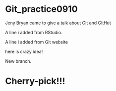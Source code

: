 # Git_practice0910
Jeny Bryan came to give a talk about Git and GitHut

A line i added from RStudio.

A line i added from Git website

here is crazy idea!

New branch.

# Cherry-pick!!!